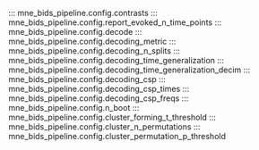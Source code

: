 ::: mne_bids_pipeline.config.contrasts
::: mne_bids_pipeline.config.report_evoked_n_time_points
::: mne_bids_pipeline.config.decode
::: mne_bids_pipeline.config.decoding_metric
::: mne_bids_pipeline.config.decoding_n_splits
::: mne_bids_pipeline.config.decoding_time_generalization
::: mne_bids_pipeline.config.decoding_time_generalization_decim
::: mne_bids_pipeline.config.decoding_csp
::: mne_bids_pipeline.config.decoding_csp_times
::: mne_bids_pipeline.config.decoding_csp_freqs
::: mne_bids_pipeline.config.n_boot
::: mne_bids_pipeline.config.cluster_forming_t_threshold
::: mne_bids_pipeline.config.cluster_n_permutations
::: mne_bids_pipeline.config.cluster_permutation_p_threshold
